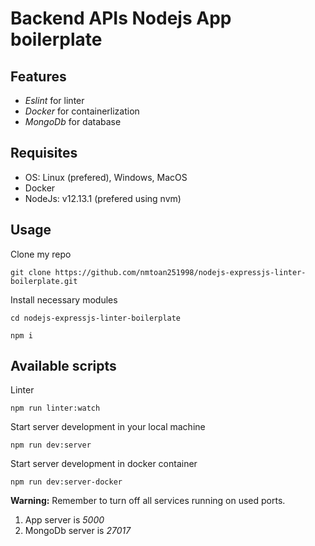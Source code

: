# Backend APIs Nodejs App boilerplate

## Features
- *Eslint* for linter
- *Docker* for containerlization
- *MongoDb* for database

## Requisites
- OS: Linux (prefered), Windows, MacOS
- Docker
- NodeJs: v12.13.1 (prefered using nvm)

## Usage
Clone my repo
```
git clone https://github.com/nmtoan251998/nodejs-expressjs-linter-boilerplate.git
```

Install necessary modules
```
cd nodejs-expressjs-linter-boilerplate

npm i
```
## Available scripts
Linter
```
npm run linter:watch
```

Start server development in your local machine
```
npm run dev:server
```

Start server development in docker container
```
npm run dev:server-docker
```
**Warning:** Remember to turn off all services running on used ports.
1. App server is *5000*
2. MongoDb server is *27017*

